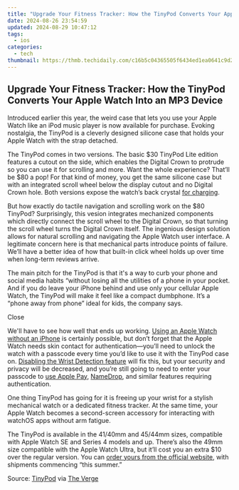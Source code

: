 ```yaml
---
title: "Upgrade Your Fitness Tracker: How the TinyPod Converts Your Apple Watch Into an MP3 Device"
date: 2024-08-26 23:54:59
updated: 2024-08-29 10:47:12
tags:
  - ios
categories:
  - tech
thumbnail: https://thmb.techidaily.com/c16b5c04365505f6434ed1ea0641c9d2b73bd5daa2ac9dfaad9bb392e5876080.jpg
---
```


## Upgrade Your Fitness Tracker: How the TinyPod Converts Your Apple Watch Into an MP3 Device

Introduced earlier this year, the weird case that lets you use your Apple Watch like an iPod music player is now available for purchase. Evoking nostalgia, the TinyPod is a cleverly designed silicone case that holds your Apple Watch with the strap detached.

 The TinyPod comes in two versions. The basic $30 TinyPod Lite edition features a cutout on the side, which enables the Digital Crown to protrude so you can use it for scrolling and more. Want the whole experience? That’ll be $80 a pop! For that kind of money, you get the same silicone case but with an integrated scroll wheel below the display cutout and no Digital Crown hole. Both versions expose the watch’s back crystal [for charging](https://win11.techidaily.com/revolutionize-desktop-efficiency-with-wmdesk/).

 But how exactly do tactile navigation and scrolling work on the $80 TinyPod? Surprisingly, this vesion integrates mechanized components which directly connect the scroll wheel to the Digital Crown, so that turning the scroll wheel turns the Digital Crown itself. The ingenious design solution allows for natural scrolling and navigating the Apple Watch user interface. A legitimate concern here is that mechanical parts introduce points of failure. We’ll have a better idea of how that built-in click wheel holds up over time when long-term reviews arrive.

 The main pitch for the TinyPod is that it's a way to curb your phone and social media habits “without losing all the utilities of a phone in your pocket. And if you do leave your iPhone behind and use only your cellular Apple Watch, the TinyPod will make it feel like a compact dumbphone. It’s a “phone away from phone” ideal for kids, the company says.

Close 

 We'll have to see how well that ends up working. [Using an Apple Watch without an iPhone](https://facebook-record-videos.techidaily.com/new-the-definitive-playbook-enhancing-your-videos-first-impression/) is certainly possible, but don’t forget that the Apple Watch needs skin contact for authentication—you’ll need to unlock the watch with a passcode every time you’d like to use it with the TinyPod case on. [Disabling the Wrist Detection feature](https://android-pokemon-go.techidaily.com/in-2024-can-i-use-itools-gpx-file-to-catch-the-rare-pokemon-on-motorola-g24-power-drfone-by-drfone-virtual-android/) will fix this, but your security and privacy will be decreased, and you’re still going to need to enter your passcode to [use Apple Pay](https://location-social.techidaily.com/why-your-whatsapp-live-location-is-not-updating-and-how-to-fix-on-your-oppo-a2-drfone-by-drfone-virtual-android/), [NameDrop](https://visual-screen-recording.techidaily.com/new-revolutionize-virtual-participation-with-top-10-free-recorder-software/), and similar features requiring authentication.

 One thing TinyPod has going for it is freeing up your wrist for a stylish mechanical watch or a dedicated fitness tracker. At the same time, your Apple Watch becomes a second-screen accessory for interacting with watchOS apps without arm fatigue.

 The TinyPod is available in the 41/40mm and 45/44mm sizes, compatible with Apple Watch SE and Series 4 models and up. There’s also the 49mm size compatible with the Apple Watch Ultra, but it’ll cost you an extra $10 over the regular version. You can [order yours from the official website](https://thetinypod.com/#buy), with shipments commencing “this summer.”

 Source: [TinyPod](https://thetinypod.com/) via [The Verge](https://www.theverge.com/2024/7/17/24200520/tinypod-apple-watch-accessory-ipod-case-scroll-wheel)

<ins class="adsbygoogle"
     style="display:block"
     data-ad-format="autorelaxed"
     data-ad-client="ca-pub-7571918770474297"
     data-ad-slot="1223367746"></ins>



<ins class="adsbygoogle"
     style="display:block"
     data-ad-client="ca-pub-7571918770474297"
     data-ad-slot="8358498916"
     data-ad-format="auto"
     data-full-width-responsive="true"></ins>
